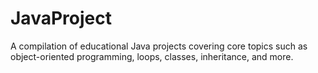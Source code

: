 # JavaProject
A compilation of educational Java projects covering core topics such as object-oriented programming, loops, classes, inheritance, and more.
